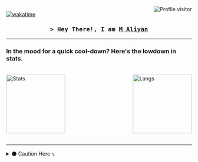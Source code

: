 <a href="https://komarev.com/ghpvc/?username=alsiam">
  <img align="right" src="https://komarev.com/ghpvc/?username=muhdaliyan&label=Visitors&color=0e75b6&style=flat" alt="Profile visitor" />
</a>


[![wakatime](https://wakatime.com/badge/user/407809e7-b660-4bdb-a594-069de86293df.svg)](https://wakatime.com/@407809e7-b660-4bdb-a594-069de86293df)

<h3 align="center">
        <samp>&gt; Hey There!, I am
                <b><a target="_blank" href="https://www.linkedin.com/in/muhdaliyan">M Aliyan</a></b>
        </samp>
</h3>


<hr>

### In the mood for a quick cool-down? Here's the lowdown in stats.

<br/>

<a href="https://www.linkedin.com/in/muhdaliyan/" target="_blank">
  <img alt="Stats" align="left" height="160px" src="https://github-readme-streak-stats.herokuapp.com/?user=muhdaliyan&theme=radical&border=7F3FBF&background=0D1117"/>
</a>

<a href="https://www.linkedin.com/in/muhdaliyan/" target="_blank">
  <img alt="Langs" align="right" height="160px" src="https://denvercoder1-github-readme-stats.vercel.app/api?username=muhdaliyan&show_icons=true&count_private=true&theme=react&border_color=7F3FBF&bg_color=0D1117&title_color=F85D7F&icon_color=F8D866"/>
</a>

<br clear="left">
<br>
<hr>
<details>

<summary> ⚫ Caution Here ⤵️ </summary>

## About Me

An ML/AI Developer and proficient programmer specializing in modern machine learning and artificial intelligence applications.
Formerly adept in diverse domains including Web Development, Game Development, Shopify Development, and Graphic Design.
Leveraging a robust background in programming, I'm passionate about crafting innovative solutions that merge technology with creativity.

[You wanna check my Linkdlin](https://www.linkedin.com/in/muhdaliyan/)

- [ ] Ummm i can ...
- [x] Python
- [x] Django
- [x] sklearn
- [x] tensorflow
- [x] etc
<br>

> Can decipher data like a detective decodes cryptic clues, except I don't need a magnifying glass, just a powerful computer and a cup of coffee. ☕


```ruby
   print("Strive for progress, not perfection.")
```
<a href="https://www.linkedin.com/in/muhdaliyan/">
  <img alt="Stats" align="center" height="200px" src="https://github-readme-stats.vercel.app/api?username=muhdaliyan&show_icons=true&theme=transparent&rank_icon=github"/>
</a>

<br clear="left">


### 💻Tech Stack
![Python](https://img.shields.io/badge/python-3670A0?style=for-the-badge&logo=python&logoColor=ffdd54) ![Django](https://img.shields.io/badge/django-%23092E20.svg?style=for-the-badge&logo=django&logoColor=white) ![SQLite](https://img.shields.io/badge/sqlite-%2307405e.svg?style=for-the-badge&logo=sqlite&logoColor=white)  ![scikit-learn](https://img.shields.io/badge/scikit--learn-%23F7931E.svg?style=for-the-badge&logo=scikit-learn&logoColor=white) ![TensorFlow](https://img.shields.io/badge/TensorFlow-%23FF6F00.svg?style=for-the-badge&logo=TensorFlow&logoColor=white) ![Keras](https://img.shields.io/badge/Keras-%23D00000.svg?style=for-the-badge&logo=Keras&logoColor=white)  ![PyTorch](https://img.shields.io/badge/PyTorch-%23EE4C2C.svg?style=for-the-badge&logo=PyTorch&logoColor=white) ![NumPy](https://img.shields.io/badge/numpy-%23013243.svg?style=for-the-badge&logo=numpy&logoColor=white) ![Pandas](https://img.shields.io/badge/pandas-%23150458.svg?style=for-the-badge&logo=pandas&logoColor=white)  ![AWS](https://img.shields.io/badge/AWS-%23FF9900.svg?style=for-the-badge&logo=amazon-aws&logoColor=white) ![Figma](https://img.shields.io/badge/figma-%23F24E1E.svg?style=for-the-badge&logo=figma&logoColor=white)

<hr>

## My Stats
<br/>

![](https://github-profile-summary-cards.vercel.app/api/cards/profile-details?username=muhdaliyan&theme=radical)

<br/><br/>

![Al Siam's Graph](https://github-readme-activity-graph.vercel.app/graph?username=muhdaliyan&custom_title=M%20Aliyan's%20GitHub%20Activity%20Graph&bg_color=0D1117&color=7F3FBF&line=7F3FBF&point=7F3FBF&area_color=FFFFFF&title_color=FFFFFF&area=true)
</details>


